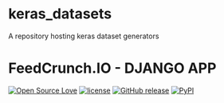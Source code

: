 # keras_datasets
A repository hosting keras dataset generators


FeedCrunch.IO - DJANGO APP
====================
[![Open Source Love](https://badges.frapsoft.com/os/v2/open-source.svg?v=103)](https://opensource.org/licenses/MIT/)
[![license](https://img.shields.io/github/license/DEKHTIARJonathan/keras_datasets.svg)](https://github.com/DEKHTIARJonathan/keras_datasets)
[![GitHub release](https://img.shields.io/github/release/DEKHTIARJonathan/keras_datasets.svg)](https://github.com/DEKHTIARJonathan/keras_datasets)
[![PyPI](https://img.shields.io/pypi/v/keras_datasets.svg)]()
